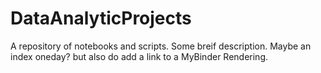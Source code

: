 # DataAnalyticProjects
A repository of notebooks and scripts.
Some breif description. Maybe an index oneday?
but also do add a link to a MyBinder Rendering.
